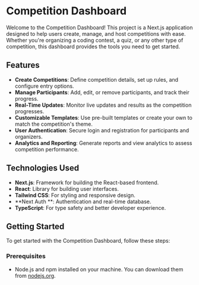 # Competition Dashboard

Welcome to the Competition Dashboard! This project is a Next.js application designed to help users create, manage, and host competitions with ease. Whether you're organizing a coding contest, a quiz, or any other type of competition, this dashboard provides the tools you need to get started.

## Features

- **Create Competitions**: Define competition details, set up rules, and configure entry options.
- **Manage Participants**: Add, edit, or remove participants, and track their progress.
- **Real-Time Updates**: Monitor live updates and results as the competition progresses.
- **Customizable Templates**: Use pre-built templates or create your own to match the competition's theme.
- **User Authentication**: Secure login and registration for participants and organizers.
- **Analytics and Reporting**: Generate reports and view analytics to assess competition performance.

## Technologies Used

- **Next.js**: Framework for building the React-based frontend.
- **React**: Library for building user interfaces.
- **Tailwind CSS**: For styling and responsive design.
- **Next Auth **: Authentication and real-time database.
- **TypeScript**: For type safety and better developer experience.

## Getting Started

To get started with the Competition Dashboard, follow these steps:

### Prerequisites

- Node.js and npm installed on your machine. You can download them from [nodejs.org](https://nodejs.org/).
